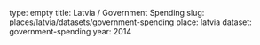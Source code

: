 type: empty
title: Latvia / Government Spending
slug: places/latvia/datasets/government-spending
place: latvia
dataset: government-spending
year: 2014
